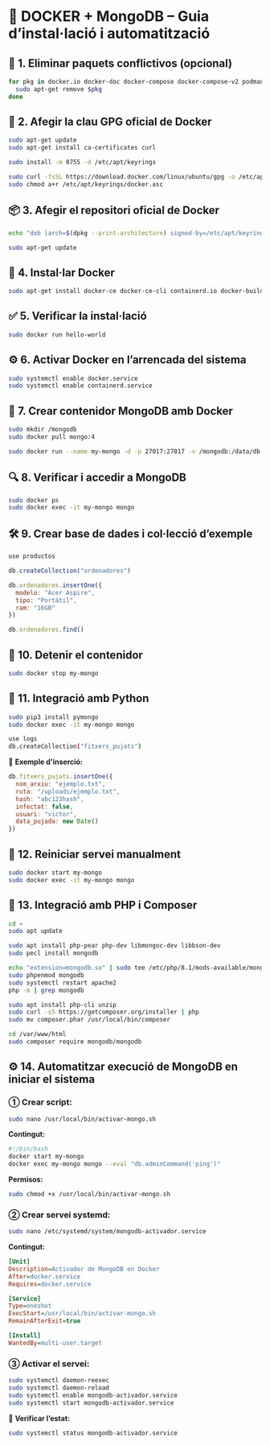
# 🐳 DOCKER + MongoDB – Guia d’instal·lació i automatització

## 🔧 1. Eliminar paquets conflictivos (opcional)
```bash
for pkg in docker.io docker-doc docker-compose docker-compose-v2 podman-docker containerd runc; do
  sudo apt-get remove $pkg
done
```

## 🔑 2. Afegir la clau GPG oficial de Docker
```bash
sudo apt-get update
sudo apt-get install ca-certificates curl

sudo install -m 0755 -d /etc/apt/keyrings

sudo curl -fsSL https://download.docker.com/linux/ubuntu/gpg -o /etc/apt/keyrings/docker.asc
sudo chmod a+r /etc/apt/keyrings/docker.asc
```

## 📦 3. Afegir el repositori oficial de Docker
```bash
echo "deb [arch=$(dpkg --print-architecture) signed-by=/etc/apt/keyrings/docker.asc] https://download.docker.com/linux/ubuntu $(. /etc/os-release && echo "$VERSION_CODENAME") stable" | sudo tee /etc/apt/sources.list.d/docker.list > /dev/null

sudo apt-get update
```

## 🧱 4. Instal·lar Docker
```bash
sudo apt-get install docker-ce docker-ce-cli containerd.io docker-buildx-plugin docker-compose-plugin
```

## ✅ 5. Verificar la instal·lació
```bash
sudo docker run hello-world
```

## ⚙️ 6. Activar Docker en l’arrencada del sistema
```bash
sudo systemctl enable docker.service
sudo systemctl enable containerd.service
```

## 🐳 7. Crear contenidor MongoDB amb Docker
```bash
sudo mkdir /mongodb
sudo docker pull mongo:4

sudo docker run --name my-mongo -d -p 27017:27017 -v /mongodb:/data/db mongo:4
```

## 🔍 8. Verificar i accedir a MongoDB
```bash
sudo docker ps
sudo docker exec -it my-mongo mongo
```

## 🛠️ 9. Crear base de dades i col·lecció d’exemple
```js
use productos

db.createCollection("ordenadores")

db.ordenadores.insertOne({
  modelo: "Acer Aspire",
  tipo: "Portátil",
  ram: "16GB"
})

db.ordenadores.find()
```

## 🛑 10. Detenir el contenidor
```bash
sudo docker stop my-mongo
```

## 🐍 11. Integració amb Python
```bash
sudo pip3 install pymongo
sudo docker exec -it my-mongo mongo

use logs
db.createCollection("fitxers_pujats")
```

📄 **Exemple d'inserció:**
```js
db.fitxers_pujats.insertOne({
  nom_arxiu: "ejemplo.txt",
  ruta: "/uploads/ejemplo.txt",
  hash: "abc123hash",
  infectat: false,
  usuari: "victor",
  data_pujada: new Date()
})
```

## 🧪 12. Reiniciar servei manualment
```bash
sudo docker start my-mongo
sudo docker exec -it my-mongo mongo
```

## 🐘 13. Integració amb PHP i Composer
```bash
cd ~
sudo apt update

sudo apt install php-pear php-dev libmongoc-dev libbson-dev
sudo pecl install mongodb

echo "extension=mongodb.so" | sudo tee /etc/php/8.1/mods-available/mongodb.ini
sudo phpenmod mongodb
sudo systemctl restart apache2
php -m | grep mongodb

sudo apt install php-cli unzip
sudo curl -sS https://getcomposer.org/installer | php
sudo mv composer.phar /usr/local/bin/composer

cd /var/www/html
sudo composer require mongodb/mongodb
```

## ⚙️ 14. Automatitzar execució de MongoDB en iniciar el sistema

### ① Crear script:
```bash
sudo nano /usr/local/bin/activar-mongo.sh
```

**Contingut:**
```bash
#!/bin/bash
docker start my-mongo
docker exec my-mongo mongo --eval "db.adminCommand('ping')"
```

**Permisos:**
```bash
sudo chmod +x /usr/local/bin/activar-mongo.sh
```

### ② Crear servei systemd:
```bash
sudo nano /etc/systemd/system/mongodb-activador.service
```

**Contingut:**
```ini
[Unit]
Description=Activador de MongoDB en Docker
After=docker.service
Requires=docker.service

[Service]
Type=oneshot
ExecStart=/usr/local/bin/activar-mongo.sh
RemainAfterExit=true

[Install]
WantedBy=multi-user.target
```

### ③ Activar el servei:
```bash
sudo systemctl daemon-reexec
sudo systemctl daemon-reload
sudo systemctl enable mongodb-activador.service
sudo systemctl start mongodb-activador.service
```

🔎 **Verificar l’estat:**
```bash
sudo systemctl status mongodb-activador.service
```

